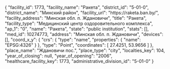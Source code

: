 {
    "facility_id": 1773,
    "facility_name": "Ракета",
    "district_id": "5-01-0",
    "district_name": "Минский район",
    "facility_url": "https:\/\/raketa.ban.by\/",
    "facility_address": "Минская обл. п. Ждановичи",
    "title": "Ракета",
    "facility_type": "Медицинский центр оздоровительного комплекса",
    "ap_1": "0",
    "name": "Ракета",
    "state": "public institution",
    "stats": [],
    "med_id": 10274773,
    "address": "Минская обл. п. Ждановичи",
    "devices": [],
    "coord_x_y": {
        "crs": {
            "type": "name",
            "properties": {
                "name": "EPSG:4326"
            }
        },
        "type": "Point",
        "coordinates": [
            27.4251,
            53.9656
        ]
    },
    "place_name": "Ждановичи пос.",
    "place_type": "city",
    "localties_key": 104,
    "year_of_closing": null,
    "year_of_opening": "2006",
    "healthcare_facility_key": 1773,
    "administrative_division_id": "5-01-0"
}
